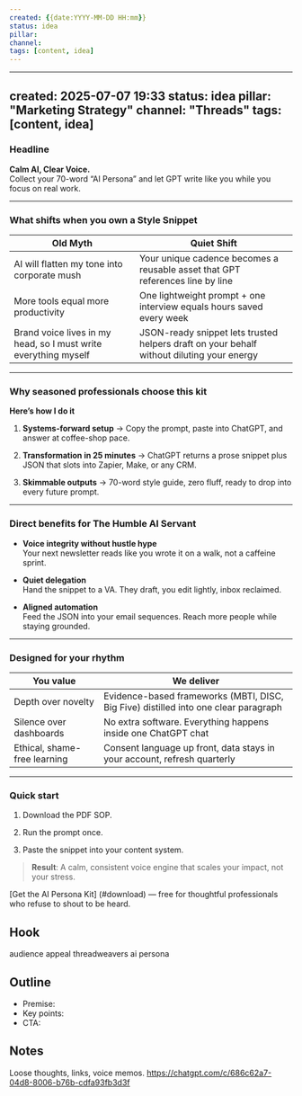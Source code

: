 ```yaml
---
created: {{date:YYYY-MM-DD HH:mm}}
status: idea
pillar: 
channel: 
tags: [content, idea]
---
```


---
created: 2025-07-07 19:33
status: idea
pillar: "Marketing Strategy"
channel: "Threads"
tags: [content, idea]
---

### Headline

**Calm AI, Clear Voice.**  
Collect your 70-word “AI Persona” and let GPT write like you while you focus on real work.

---

### What shifts when you own a Style Snippet

|Old Myth|Quiet Shift|
|---|---|
|AI will flatten my tone into corporate mush|Your unique cadence becomes a reusable asset that GPT references line by line|
|More tools equal more productivity|One lightweight prompt + one interview equals hours saved every week|
|Brand voice lives in my head, so I must write everything myself|JSON-ready snippet lets trusted helpers draft on your behalf without diluting your energy|

---

### Why seasoned professionals choose this kit

**Here’s how I do it**

1. **Systems-forward setup** → Copy the prompt, paste into ChatGPT, and answer at coffee-shop pace.
    
2. **Transformation in 25 minutes** → ChatGPT returns a prose snippet plus JSON that slots into Zapier, Make, or any CRM.
    
3. **Skimmable outputs** → 70-word style guide, zero fluff, ready to drop into every future prompt.
    

---

### Direct benefits for The Humble AI Servant

- **Voice integrity without hustle hype**  
    Your next newsletter reads like you wrote it on a walk, not a caffeine sprint.
    
- **Quiet delegation**  
    Hand the snippet to a VA. They draft, you edit lightly, inbox reclaimed.
    
- **Aligned automation**  
    Feed the JSON into your email sequences. Reach more people while staying grounded.
    

---

### Designed for your rhythm

|You value|We deliver|
|---|---|
|Depth over novelty|Evidence-based frameworks (MBTI, DISC, Big Five) distilled into one clear paragraph|
|Silence over dashboards|No extra software. Everything happens inside one ChatGPT chat|
|Ethical, shame-free learning|Consent language up front, data stays in your account, refresh quarterly|

---

### Quick start

1. Download the PDF SOP.
    
2. Run the prompt once.
    
3. Paste the snippet into your content system.
    

> **Result**: A calm, consistent voice engine that scales your impact, not your stress.

[Get the AI Persona Kit] (#download) — free for thoughtful professionals who refuse to shout to be heard.
## Hook  
audience appeal threadweavers ai persona

## Outline  
- Premise:  
- Key points:  
- CTA:  

## Notes  
Loose thoughts, links, voice memos.
https://chatgpt.com/c/686c62a7-04d8-8006-b76b-cdfa93fb3d3f
